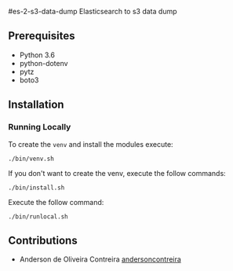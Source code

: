 #es-2-s3-data-dump
Elasticsearch to s3 data dump 


## Prerequisites
- Python 3.6
- python-dotenv
- pytz
- boto3


## Installation

### Running Locally

To create the `venv` and install the modules execute:
```
./bin/venv.sh
```
If you don't want to create the venv, execute the follow commands:
```
./bin/install.sh
```

Execute the follow command:
```
./bin/runlocal.sh
```

[comment]: <> (## Samples)

[comment]: <> (See the project samples in this folder [here]&#40;samples&#41;.)

[comment]: <> (## Running tests)

[comment]: <> (To run the unit tests of the project you can execute the follow command:)

[comment]: <> (First you need install the tests requirements:)

[comment]: <> ( ```)

[comment]: <> ( ./bin/venv-exec.sh ./bin/tests/install-tests.sh )

[comment]: <> ( ```)

 
[comment]: <> (### Unit tests:)

[comment]: <> ( ```)

[comment]: <> (./bin/venv-exec.sh ./bin/tests/unit-tests.sh)

[comment]: <> ( ``` )

[comment]: <> (### Functional tests:)

[comment]: <> (First install the dynamodb locally:)

[comment]: <> (```)

[comment]: <> (./bin/aws/install-dynamodb-local.sh)

[comment]: <> (```)

[comment]: <> (Now run the dynamodb locally:)

[comment]: <> (```)

[comment]: <> (./bin/aws/run-dynamodb-local.sh --port 9000)

[comment]: <> (```)

[comment]: <> (Executing the tests:)

[comment]: <> ( ```)

[comment]: <> (./bin/venv-exec.sh ./bin/tests/functional-tests.sh)

[comment]: <> (```)

[comment]: <> (### All tests:)

[comment]: <> (Run the dynamodb locally:)

[comment]: <> (```)

[comment]: <> (./bin/aws/run-dynamodb-local.sh --port 9000)

[comment]: <> (``` )

[comment]: <> (Executing the tests:)

[comment]: <> (```)

[comment]: <> ( ./bin/venv-exec.sh ./bin/tests/tests.sh )

[comment]: <> ( ```)

[comment]: <> (## Generating coverage reports)

[comment]: <> (To execute coverage tests you can execute the follow commands:)

[comment]: <> (Unit test coverage:)

[comment]: <> (``` )

[comment]: <> (./bin/venv-exec.sh ./bin/tests/unit-coverage.sh)

[comment]: <> (``` )

[comment]: <> (Functional test coverage:)

[comment]: <> (``` )

[comment]: <> (./bin/venv-exec.sh ./bin/tests/functional-coverage.sh)

[comment]: <> (``` )

[comment]: <> (> Observation:)

[comment]: <> (The result can be found in the folder `target/functional` and `target/unit`.)


[comment]: <> (## License)

[comment]: <> (See the license [LICENSE.md]&#40;LICENSE.md&#41;.)

## Contributions
* Anderson de Oliveira Contreira [andersoncontreira](https://github.com/andersoncontreira)